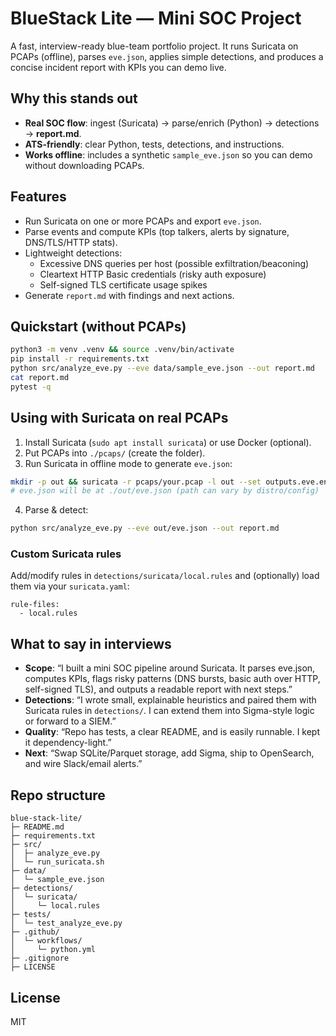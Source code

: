 # BlueStack Lite — Mini SOC Project

A fast, interview-ready blue-team portfolio project. It runs Suricata on PCAPs (offline), parses `eve.json`,
applies simple detections, and produces a concise incident report with KPIs you can demo live.

## Why this stands out
- **Real SOC flow**: ingest (Suricata) → parse/enrich (Python) → detections → **report.md**.
- **ATS-friendly**: clear Python, tests, detections, and instructions.
- **Works offline**: includes a synthetic `sample_eve.json` so you can demo without downloading PCAPs.

## Features
- Run Suricata on one or more PCAPs and export `eve.json`.
- Parse events and compute KPIs (top talkers, alerts by signature, DNS/TLS/HTTP stats).
- Lightweight detections:
  - Excessive DNS queries per host (possible exfiltration/beaconing)
  - Cleartext HTTP Basic credentials (risky auth exposure)
  - Self-signed TLS certificate usage spikes
- Generate `report.md` with findings and next actions.

## Quickstart (without PCAPs)
```bash
python3 -m venv .venv && source .venv/bin/activate
pip install -r requirements.txt
python src/analyze_eve.py --eve data/sample_eve.json --out report.md
cat report.md
pytest -q
```

## Using with Suricata on real PCAPs
1. Install Suricata (`sudo apt install suricata`) or use Docker (optional).
2. Put PCAPs into `./pcaps/` (create the folder).
3. Run Suricata in offline mode to generate `eve.json`:
```bash
mkdir -p out && suricata -r pcaps/your.pcap -l out --set outputs.eve.enabled=yes
# eve.json will be at ./out/eve.json (path can vary by distro/config)
```
4. Parse & detect:
```bash
python src/analyze_eve.py --eve out/eve.json --out report.md
```

### Custom Suricata rules
Add/modify rules in `detections/suricata/local.rules` and (optionally) load them via your `suricata.yaml`:
```
rule-files:
  - local.rules
```

## What to say in interviews
- **Scope**: “I built a mini SOC pipeline around Suricata. It parses eve.json, computes KPIs, flags risky patterns (DNS bursts, basic auth over HTTP, self-signed TLS), and outputs a readable report with next steps.”
- **Detections**: “I wrote small, explainable heuristics and paired them with Suricata rules in `detections/`. I can extend them into Sigma-style logic or forward to a SIEM.”
- **Quality**: “Repo has tests, a clear README, and is easily runnable. I kept it dependency-light.”
- **Next**: “Swap SQLite/Parquet storage, add Sigma, ship to OpenSearch, and wire Slack/email alerts.”

## Repo structure
```
blue-stack-lite/
├─ README.md
├─ requirements.txt
├─ src/
│  ├─ analyze_eve.py
│  └─ run_suricata.sh
├─ data/
│  └─ sample_eve.json
├─ detections/
│  └─ suricata/
│     └─ local.rules
├─ tests/
│  └─ test_analyze_eve.py
├─ .github/
│  └─ workflows/
│     └─ python.yml
├─ .gitignore
├─ LICENSE
```

## License
MIT
